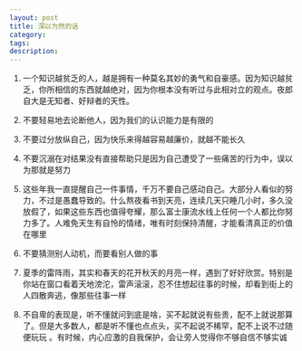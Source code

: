 ```yaml
---
layout: post
title: 深以为然的话
category: 
tags: 
description: 
---
```


1. 一个知识越贫乏的人，越是拥有一种莫名其妙的勇气和自豪感。因为知识越贫乏，你所相信的东西就越绝对，因为你根本没有听过与此相对立的观点。夜郎自大是无知者、好辩者的天性。

2. 不要轻易地去论断他人，因为我们的认识能力是有限的

3. 不要过分放纵自己，因为快乐来得越容易越廉价，就越不能长久

4. 不要沉溺在对结果没有直接帮助只是因为自己遭受了一些痛苦的行为中，误以为那就是努力

5. 这些年我一直提醒自己一件事情，千万不要自己感动自己。大部分人看似的努力，不过是愚蠢导致的。什么熬夜看书到天亮，连续几天只睡几小时，多久没放假了，如果这些东西也值得夸耀，那么富士康流水线上任何一个人都比你努力多了。人难免天生有自怜的情绪，唯有时刻保持清醒，才能看清真正的价值在哪里

6. 不要猜测别人动机，而要看别人做的事

7. 夏季的雷阵雨，其实和春天的花开秋天的月亮一样，遇到了好好欣赏。特别是你站在窗口看着天地滂沱，雷声滚滚，忍不住想起往事的时候，却看到街上的人四散奔逃，像那些往事一样

8. 不自卑的表现是，听不懂就问到底是啥，买不起就说有些贵，配不上就说那算了。但是大多数人，都是听不懂也点点头，买不起说不稀罕，配不上说不过随便玩玩 。有时候，内心应激的自我保护，会让旁人觉得你不够自信不够实诚